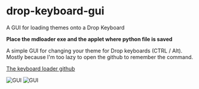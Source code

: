 # drop-keyboard-gui
 A GUI for loading themes onto a Drop Keyboard

**Place the mdloader exe and the applet where python file is saved**

A simple GUI for changing your theme for Drop keyboards (CTRL / Alt). Mostly because I'm too lazy to open the github to remember the command. 

[The keyboard loader github](https://github.com/Massdrop/mdloader)

![GUI](https://i.imgur.com/gPWejvz.png)
![GUI](https://i.imgur.com/lnKukyu.png)
